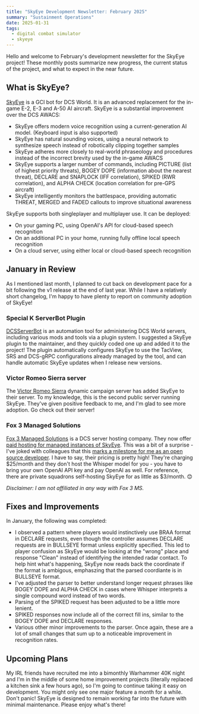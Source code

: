 ```yaml
---
title: "SkyEye Development Newsletter: February 2025"
summary: "Sustainment Operations"
date: 2025-01-31
tags:
  - digital combat simulator
  - skyeye
---
```


Hello and welcome to February's development newsletter for the SkyEye project! These monthly posts summarize new progress, the current status of the project, and what to expect in the near future.

## What is SkyEye?

[SkyEye](https://github.com/dharmab/skyeye) is a GCI bot for DCS World. It is an advanced replacement for the in-game E-2, E-3 and A-50 AI aircraft. SkyEye is a substantial improvement over the DCS AWACS:

- SkyEye offers modern voice recognition using a current-generation AI model. (Keyboard input is also supported)
- SkyEye has natural sounding voices, using a neural network to synthesize speech instead of robotically clipping together samples
- SkyEye adheres more closely to real-world phraseology and procedures instead of the incorrect brevity used by the in-game AWACS
- SkyEye supports a larger number of commands, including PICTURE (list of highest priority threats), BOGEY DOPE (information about the nearest threat), DECLARE and SNAPLOCK (IFF correlation), SPIKED (RWR correlation), and ALPHA CHECK (location correlation for pre-GPS aircraft)
- SkyEye intelligently monitors the battlespace, providing automatic THREAT, MERGED and FADED callouts to improve situational awareness

SkyEye supports both singleplayer and multiplayer use. It can be deployed:

- On your gaming PC, using OpenAI's API for cloud-based speech recognition
- On an additional PC in your home, running fully offline local speech recognition
- On a cloud server, using either local or cloud-based speech recognition

## January in Review

As I mentioned last month, I planned to cut back on development pace for a bit following the v1 release at the end of last year. While I have a relatively short changelog, I'm happy to have plenty to report on community adoption of SkyEye!

### Special K ServerBot Plugin

[DCSServerBot](https://github.com/Special-K-s-Flightsim-Bots/DCSServerBot) is an automation tool for administering DCS World servers, including various mods and tools via a plugin system. I suggested a SkyEye plugin to the maintainer, and they quickly coded one up and added it to the project! The plugin automatically configures SkyEye to use the TacView, SRS and DCS-gRPC configurations already managed by the tool, and can handle automatic SkyEye updates when I release new versions.

### Victor Romeo Sierra server

The [Victor Romeo Sierra](https://forum.dcs.world/topic/368175-launching-ai-centric-dcs-server-victor-romeo-sierra/) dynamic campaign server has added SkyEye to their server. To my knowledge, this is the second public server running SkyEye. They've given positive feedback to me, and I'm glad to see more adoption. Go check out their server!

### Fox 3 Managed Solutions

[Fox 3 Managed Solutions](https://fox3ms.com/) is a DCS server hosting company. They now offer [paid hosting for managed instances of SkyEye](https://www.fox3ms.com/product-page/skyeye-ai-gci-server-linux-server). This was a bit of a surprise - I've joked with colleagues that this [marks a milestone for me as an open source developer](https://youtu.be/3_9LGSex1JY?t=124). I have to say, their pricing is pretty high! They're charging $25/month and they don't host the Whisper model for you - you have to bring your own OpenAI API key and pay OpenAI as well. For reference, there are private squadrons self-hosting SkyEye for as little as $3/month. 😊

_Disclaimer: I am not affiliated in any way with Fox 3 MS._

## Fixes and Improvements

In January, the following was completed:

* I observed a pattern where players would instinctively use BRAA format in DECLARE requests, even though the controller assumes DECLARE requests are in BULLSEYE format unless explicitly specified. This led to player confusion as SkyEye would be looking at the "wrong" place and response "Clean" instead of identifying the intended radar contact. To help hint what's happening, SkyEye now reads back the coordinate if the format is ambigous, emphaszing that the parsed coordiante is in BULLSEYE format.
* I've adjusted the parser to better understand longer request phrases like BOGEY DOPE and ALPHA CHECK in cases where Whisper interprets a single compound word instead of two words.
* Parsing of the SPIKED request has been adjusted to be a little more lenient.
* SPIKED responses now include all of the correct fill ins, similar to the BOGEY DOPE and DECLARE responses.
* Various other minor improvements to the parser. Once again, these are a lot of small changes that sum up to a noticeable improvement in recognition rates.

## Upcoming Plans

My IRL friends have recruited me into a bimonthly Warhammer 40K night and I'm in the middle of some home improvement projects (literally replaced a kitchen sink a few hours ago), so I'm going to continue taking it easy on development. You might only see one major feature a month for a while. Don't panic! SkyEye is designed to remain working far into the future with minimal maintenance. Please enjoy what's there!
